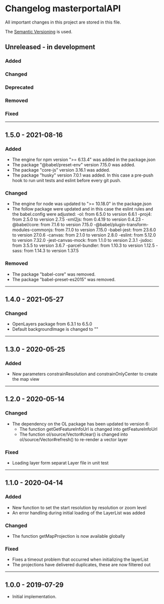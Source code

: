 # Changelog masterportalAPI
 All important changes in this project are stored in this file.

 The [Semantic Versioning](https://semver.org/spec/v2.0.0.html) is used.

## Unreleased - in development
### Added

### Changed

### Deprecated

### Removed

### Fixed

---

 ## 1.5.0 - 2021-08-16
 ### Added
- The engine for npm version ">= 6.13.4" was added in the package.json
- The package "@babel/preset-env" version 7.15.0 was added.
- The package "core-js" version 3.16.1 was added.
- The package "husky" version 7.0.1 was added. In this case a pre-push hook to run unit tests and eslint before every git push.

 ### Changed
- The engine for node was updated to ">= 10.18.0" in the package.json
- The follow package were updated and in this case the eslint rules and the babel.config were adjusted:
    -ol: from 6.5.0 to version 6.6.1
    -proj4: from 2.5.0 to version 2.7.5
    -xml2js: from 0.4.19 to version 0.4.23
    -@babel/core: from 7.1.6 to version 7.15.0
    -@babel/plugin-transform-modules-commonjs: from 7.1.0 to version 7.15.0
    -babel-jest: from 23.6.0 to version 27.0.6
    -canvas: from 2.1.0 to version 2.8.0
    -eslint: from 5.12.0 to version 7.32.0
    -jest-canvas-mock: from 1.1.0 to version 2.3.1
    -jsdoc: from 3.5.5 to version 3.6.7
    -parcel-bundler: from 1.10.3 to version 1.12.5
    -sass: from 1.14.3 to version 1.37.5

 ### Removed
- The package "babel-core" was removed.
- The package "babel-preset-es2015" was removed.

---

## 1.4.0 - 2021-05-27
### Changed
- OpenLayers package from 6.3.1 to 6.5.0
- Default backgroundImage is changed to ""

---

## 1.3.0 - 2020-05-25
### Added
- New parameters constrainResolution and constrainOnlyCenter to create the map view

---

## 1.2.0 - 2020-05-14
### Changed
- The dependency on the OL package has been updated to version 6:
    - The function getGetFeatureInfoUrl is changed into getFeatureInfoUrl
    - The function ol/source/Vector#clear() is changed into ol/source/Vector#refresh() to re-render a vector layer

### Fixed
- Loading layer form separat Layer file in unit test

---

## 1.1.0 - 2020-04-14
### Added
- New function to set the start resolution by resolution or zoom level
- An error handling during initial loading of the LayerList was added

### Changed
- The function getMapProjection is now available globally

### Fixed
- Fixes a timeout problem that occurred when initializing the layerList
- The projections have delivered duplicates, these are now filtered out

---

## 1.0.0 - 2019-07-29
- Initial implementation.

